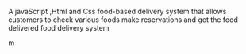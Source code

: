 A javaScript ,Html and Css food-based delivery system that allows customers to check various foods   make reservations and get the food delivered 
food delivery system

m

